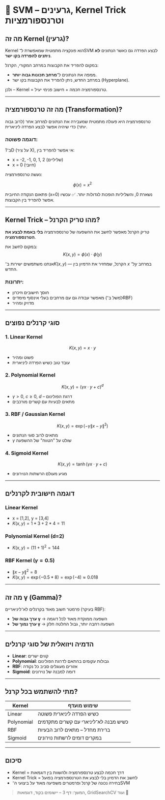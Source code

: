 # 🎩 SVM – גרעינים, Kernel Trick וטרנספורמציות

## מה זה Kernel (גרעין)?

Kernel הוא פונקציה מתמטית שמאפשרת ל־SVM לבצע הפרדה גם כאשר הנתונים **לא ניתנים להפרדה בקו ישר**.

במקום להפריד את הקבוצות במרחב המקורי, הקרנל:
- ממפה את הנתונים ל־**מרחב תכונות גבוה יותר**.
- במרחב החדש, ניתן להפריד את הקבוצות בקו ישר (Hyperplane).

ולכן – Kernel = טרנספורמציה חכמה + חישוב פנימי יעיל.

---

## מה זה טרנספורמציה (Transformation)?

טרנספורמציה היא פעולה מתמטית שמעבירה את הנתונים למרחב אחר (לרוב גבוה יותר) כדי שיהיה אפשר לבצע הפרדה ליניארית.

### דוגמה פשוטה:
ב־1D (על ציר X), אי אפשר להפריד בין:
- x = -2, -1, 0, 1, 2 (שליליים)
- x = 0 (חיובי)

נעשה טרנספורמציה:

$$
\phi(x) = x^2
$$

פתאום הנקודה החיובית (x=0) נשארת 0, והשליליות הופכות לגדולות יותר.
✅ עכשיו אפשר להפריד בין הקבוצות.

---

## Kernel Trick – מהו טריק הקרנל?

טריק הקרנל מאפשר לחשב את ההשפעה של טרנספורמציה **בלי באמת לבצע את הטרנספורמציה**.

במקום לחשב את:
$$
K(x, y) = \phi(x) \cdot \phi(y)
$$

אנחנו משתמשים ישירות ב־$K(x, y)$ — הקרנל, שמחזיר את הדמיון בין $x$ ל־$y$ במרחב החדש.

### יתרונות:
- חוסך חישובים וזיכרון
- מאפשר עבודה גם עם מרחבים בעלי אינסוף מימדים (למשל ב־RBF)
- מדויק ומהיר

---

## סוגי קרנלים נפוצים

### 1. Linear Kernel
$$
K(x, y) = x \cdot y
$$
- פשוט ומהיר
- עובד טוב כשיש הפרדה ליניארית

### 2. Polynomial Kernel
$$
K(x, y) = (\gamma x \cdot y + c)^d
$$
- $\gamma > 0$, $c \geq 0$, $d$ – דרגת הפולינום
- מתאים לבעיות עם קשרים מורכבים

### 3. RBF / Gaussian Kernel
$$
K(x, y) = \exp(-\gamma \|x - y\|^2)
$$
- מתאים לרוב סוגי הנתונים
- $\gamma$ שולט על "הטווח" של ההשפעה

### 4. Sigmoid Kernel
$$
K(x, y) = \tanh(\gamma x \cdot y + c)
$$
- מגיע מעולם הרשתות הנוירונים

---

## דוגמה חישובית לקרנלים

### Linear Kernel
- x = [1,2], y = [3,4]
- $K(x, y) = 1*3 + 2*4 = 11$

### Polynomial Kernel (d=2)
- $K(x, y) = (11 + 1)^2 = 144$

### RBF Kernel ($\gamma=0.5$)
- $\|x - y\|^2 = 8$
- $K(x, y) = \exp(-0.5 * 8) = \exp(-4) \approx 0.018$

---

## מה זה γ (Gamma)?

פרמטר חשוב מאוד בקרנלים לא־ליניאריים (בעיקר RBF):
- **ערך גבוה של γ** → השפעה ממוקדת מאוד לכל דוגמה
- **ערך נמוך של γ** → השפעה רחבה יותר, גבול החלטה חלק

---

## הדמיה ויזואלית של סוגי קרנלים

- **Linear**: קווים ישרים
- **Polynomial**: גבולות עקומים בהתאם לדרגת הפולינום
- **RBF**: אזורים מעוגלים סביב כל נקודה
- **Sigmoid**: דומה למבנה של נוירונים

---

## מתי להשתמש בכל קרנל?

| Kernel     | שימוש מועדף                                  |
|------------|-----------------------------------------------|
| Linear     | כשיש הפרדה ליניארית פשוטה                    |
| Polynomial | כשיש מבנה לא־ליניארי עם קשרים מתקדמים        |
| RBF        | ברירת מחדל – מתאים לרוב הבעיות               |
| Sigmoid    | במקרים דומים לרשתות נוירונים                 |

---

## סיכום

- Kernel = דרך חכמה לבצע טרנספורמציה ולהשוות בין דוגמאות
- Kernel Trick = לחשב את הדמיון בלי לבצע את הטרנספורמציה בפועל
- בחירה נכונה של קרנל ופרמטרים משפיעה מאוד על ביצועי ה־SVM

> המשך: דף 3 – יישומים בקוד, דוגמאות, GridSearchCV ועוד 🧪
